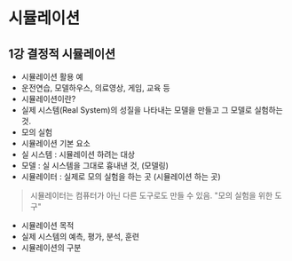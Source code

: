 # 시뮬레이션
## 1강 결정적 시뮬레이션
- 시뮬레이션 활용 예
 - 운전연습, 모델하우스, 의료영상, 게임, 교육 등
- 시뮬레이션이란?
 - 실제 시스템(Real System)의 성질을 나타내는 모델을 만들고 그 모델로 실험하는 것.
 - 모의 실험
- 시뮬레이션 기본 요소
 - 실 시스템 : 시뮬레이션 하려는 대상 
 - 모델 : 실 시스템을 그대로 흉내낸 것, (모델링)
 - 시뮬레이터 : 실제로 모의 실험을 하는 곳 (시뮬레이션 하는 곳)
 > 시뮬레이터는 컴퓨터가 아닌 다른 도구로도 만들 수 있음. "모의 실험을 위한 도구"
- 시뮬레이션 목적
 - 실제 시스템의 예측, 평가, 분석, 훈련
- 시뮬레이션의 구분
